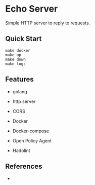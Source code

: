 # Echo Server

Simple HTTP server to reply to requests.

## Quick Start

```
make docker
make up
make down
make logs
```

## Features

- golang
- http server
- CORS

- Docker
- Docker-compose

- Open Policy Agent
- Hadolint

## References

-
